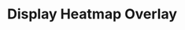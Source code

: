 ---
title: Display Heatmap Overlay
toc: true
eleventyNavigation:
  key: map-map-styling-heatmap
  parent: map-map-styling
  title: Display Heatmap Overlay
  order: 40
---
